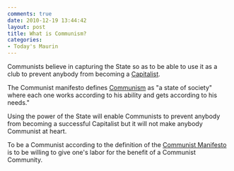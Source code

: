 ```yaml
---
comments: true
date: 2010-12-19 13:44:42
layout: post
title: What is Communism?
categories:
- Today's Maurin
---
```


Communists believe
in capturing the State
so as to be able
to use it as a club
to prevent anybody
from becoming a [Capitalist](http://en.wikipedia.org/wiki/Capitalism).

The Communist manifesto
defines [Communism](http://en.wikipedia.org/wiki/Criticism_of_communism)
as "a state of society"
where each one works
according to his ability
and gets
according to his needs."

Using the power of the State
will enable Communists
to prevent anybody
from becoming
a successful Capitalist
but it will not
make anybody
Communist at heart.

To be a Communist
according to the definition
of the [Communist Manifesto](http://en.wikipedia.org/wiki/The_Communist_Manifesto)
is to be willing to give one's labor
for the benefit
of a Communist Community.